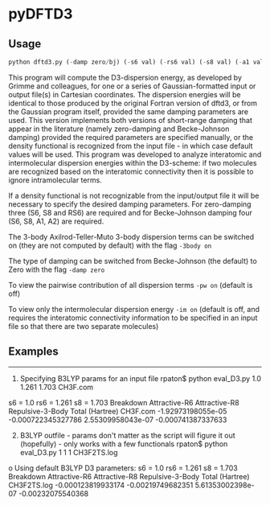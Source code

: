 pyDFTD3
======

## Usage ##
```python
python dftd3.py (-damp zero/bj) (-s6 val) (-rs6 val) (-s8 val) (-a1 val) (-a2 val) (-im on/off) (-pw on/off) file(s)
```

This program will compute the D3-dispersion energy, as developed by Grimme and colleagues, for one or a series of Gaussian-formatted input or output file(s) in Cartesian coordinates. The dispersion energies will be identical to those produced by the original Fortran version of dftd3, or from the Gaussian program itself, provided the same damping parameters are used. This version implements both versions of short-range damping that appear in the literature (namely zero-damping and Becke-Johnson damping) provided the required parameters are specified manually, or the density functional is recognized from the input file - in which case default values will be used. This program was developed to analyze interatomic and intermolecular dispersion energies within the D3-scheme: if two molecules are recognized based on the interatomic connectivity then it is possible to ignore intramolecular terms.

If a density functional is not recognizable from the input/output file it will be necessary to specify the desired damping parameters. For zero-damping three (S6, S8 and RS6) are required and for Becke-Johnson damping four (S6, S8, A1, A2) are required.

The 3-body Axilrod-Teller-Muto 3-body dispersion terms can be switched on (they are not computed by default) with the flag ```-3body on```  

The type of damping can be switched from Becke-Johnson (the default) to Zero with the flag ```-damp zero``` 

To view the pairwise contribution of all dispersion terms ```-pw on``` (default is off)

To view only the intermolecular dispersion energy ```-im on``` (default is off, and requires the interatomic connectivity information to be specified in an input file so that there are two separate molecules) 

## Examples ##
------

1. Specifying B3LYP params for an input file
rpaton$ python eval_D3.py 1.0 1.261 1.703 CH3F.com

s6 = 1.0 rs6 =  1.261 s8 = 1.703
   Breakdown   Attractive-R6   Attractive-R8   Repulsive-3-Body   Total   (Hartree)
   CH3F.com -1.92973198055e-05 -0.000722345327786 2.55309958043e-07 -0.000741387337633


2. B3LYP outfile - params don't matter as the script will figure it out (hopefully) - only works with a few functionals
rpaton$ python eval_D3.py 1 1 1 CH3F2TS.log 
   
o  Using default B3LYP D3 parameters: s6 = 1.0 rs6 =  1.261 s8 = 1.703
   Breakdown   Attractive-R6   Attractive-R8   Repulsive-3-Body   Total   (Hartree)
   CH3F2TS.log -0.000123819933174 -0.00219749682351 5.61353002398e-07 -0.00232075540368



